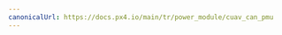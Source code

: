 ```yaml
---
canonicalUrl: https://docs.px4.io/main/tr/power_module/cuav_can_pmu
---
```


<Redirect to="../uavcan/cuav_can_pmu" />
